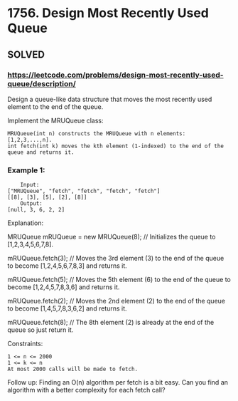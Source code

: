 # 1756. Design Most Recently Used Queue

## SOLVED
### https://leetcode.com/problems/design-most-recently-used-queue/description/

Design a queue-like data structure that moves the most recently used element to the end of the queue.

Implement the MRUQueue class:

    MRUQueue(int n) constructs the MRUQueue with n elements: [1,2,3,...,n].
    int fetch(int k) moves the kth element (1-indexed) to the end of the queue and returns it.



### Example 1:

        Input:
    ["MRUQueue", "fetch", "fetch", "fetch", "fetch"]
    [[8], [3], [5], [2], [8]]
        Output:
    [null, 3, 6, 2, 2]

Explanation:

MRUQueue mRUQueue = new MRUQueue(8); // Initializes the queue to [1,2,3,4,5,6,7,8].

mRUQueue.fetch(3); // Moves the 3rd element (3) to the end of the queue to become [1,2,4,5,6,7,8,3] and returns it.

mRUQueue.fetch(5); // Moves the 5th element (6) to the end of the queue to become [1,2,4,5,7,8,3,6] and returns it.

mRUQueue.fetch(2); // Moves the 2nd element (2) to the end of the queue to become [1,4,5,7,8,3,6,2] and returns it.

mRUQueue.fetch(8); // The 8th element (2) is already at the end of the queue so just return it.



Constraints:

    1 <= n <= 2000
    1 <= k <= n
    At most 2000 calls will be made to fetch.


Follow up: Finding an O(n) algorithm per fetch is a bit easy. Can you find an algorithm with a better complexity for each fetch call?